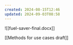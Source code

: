 ```yaml
---
created: 2024-08-15T12:46
updated: 2024-09-03T08:58
---
```

![[fuel-saver-final.docx]]

[[Methods for use cases draft]]